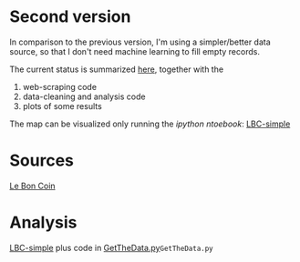 # Second version

In comparison to the previous version, I'm using a simpler/better data source, so that I don't need machine learning to fill empty records.

The current status is summarized [here](http://htmlpreview.github.io/?https://github.com/astyonax/machine-learning-paris-flat/blob/master/v2/rendered/LBC-simple.html), together with the 

1. web-scraping code
2. data-cleaning and analysis code
3. plots of some results

The map can be visualized only running the *ipython ntoebook*: [LBC-simple](https://nbviewer.jupyter.org/github/astyonax/machine-learning-paris-flat/blob/master/v2/LBC-simple.ipynb)

# Sources
[Le Bon Coin](leboncoin.fr)

# Analysis
[LBC-simple](LBC-simple.ipynb)
plus code in [GetTheData.py](GetTheData.py)`GetTheData.py`



